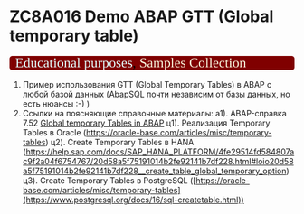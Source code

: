 # ZC8A016 Demo ABAP GTT (Global temporary table)
<img src="https://github.com/OlegBash599/ZC8A016/blob/main/props/lbl.svg"/>

1. Пример использования GTT (Global Temporary Tables) в ABAP с любой базой данных (AbapSQL почти независим от базы данных, но есть нюансы :-) )
2. Ссылки на поясняющие справочные материалы:
   а1). ABAP-справка 7.52 [Global temporary Tables in ABAP](https://help.sap.com/doc/abapdocu_752_index_htm/7.52/en-US/abenddic_database_tables_gtt.htm)
   ц1). Реализация Temporary Tables в Oracle (https://oracle-base.com/articles/misc/temporary-tables)
   ц2). Create Temporary Tables в HANA (https://help.sap.com/docs/SAP_HANA_PLATFORM/4fe29514fd584807ac9f2a04f6754767/20d58a5f75191014b2fe92141b7df228.html#loio20d58a5f75191014b2fe92141b7df228__create_table_global_temporary_option)
   ц3). Create Temporary Tables в PostgreSQL ([https://oracle-base.com/articles/misc/temporary-tables](https://www.postgresql.org/docs/16/sql-createtable.html))
   
